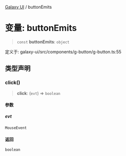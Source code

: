 [Galaxy UI](../index.md) / buttonEmits

# 变量: buttonEmits

> `const` **buttonEmits**: `object`

定义于: galaxy-ui/src/components/g-button/g-button.ts:55

## 类型声明

### click()

> **click**: (`evt`) => `boolean`

#### 参数

##### evt

`MouseEvent`

#### 返回

`boolean`
